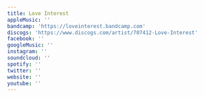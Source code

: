 ```yaml
---
title: Love Interest
appleMusic: ''
bandcamp: 'https://loveinterest.bandcamp.com'
discogs: 'https://www.discogs.com/artist/707412-Love-Interest'
facebook: ''
googleMusic: ''
instagram: ''
soundcloud: ''
spotify: ''
twitter: ''
website: ''
youtube: ''
---
```

